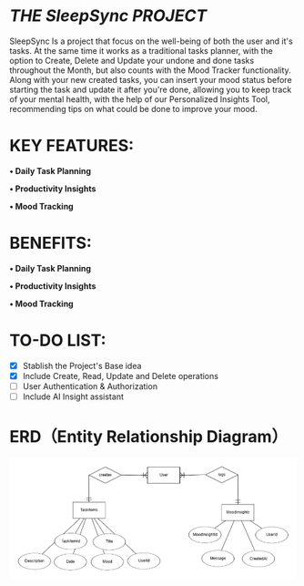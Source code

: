 # *THE SleepSync PROJECT*

 SleepSync Is a project that focus on the well-being of both the user and it's tasks. At the same time it works as a traditional tasks planner, with the option to Create, Delete and Update your undone and done tasks throughout the Month, but also counts with the Mood Tracker functionality. Along with your new created tasks, you can insert your mood status before starting the task and update it after you're done, allowing you to keep track of your mental health, with the help of our Personalized Insights Tool, recommending tips on what could be done to improve your mood.



# KEY FEATURES:

**•	Daily Task Planning**

**•	Productivity Insights**

**•	Mood Tracking**


# BENEFITS:

**•	Daily Task Planning**

**•	Productivity Insights**

**•	Mood Tracking**

# TO-DO LIST:
- [x] Stablish the Project's Base idea
- [x] Include Create, Read, Update and Delete operations
- [ ] User Authentication & Authorization
- [ ] Include AI Insight assistant

# ERD（Entity Relationship Diagram）
![ER Diagram](Docs/erd.png)
